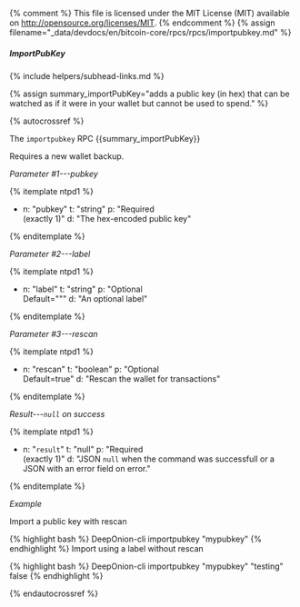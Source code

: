 {% comment %}
This file is licensed under the MIT License (MIT) available on
http://opensource.org/licenses/MIT.
{% endcomment %}
{% assign filename="_data/devdocs/en/bitcoin-core/rpcs/rpcs/importpubkey.md" %}

##### ImportPubKey
{% include helpers/subhead-links.md %}

{% assign summary_importPubKey="adds a public key (in hex) that can be watched as if it were in your wallet but cannot be used to spend." %}

{% autocrossref %}

The `importpubkey` RPC {{summary_importPubKey}}

Requires a new wallet backup.

*Parameter #1---pubkey*

{% itemplate ntpd1 %}
- n: "pubkey"
  t: "string"
  p: "Required<br>(exactly 1)"
  d: "The hex-encoded public key"

{% enditemplate %}

*Parameter #2---label*

{% itemplate ntpd1 %}
- n: "label"
  t: "string"
  p: "Optional<br>Default=\"\""
  d: "An optional label"

{% enditemplate %}

*Parameter #3---rescan*

{% itemplate ntpd1 %}
- n: "rescan"
  t: "boolean"
  p: "Optional<br>Default=true"
  d: "Rescan the wallet for transactions"

{% enditemplate %}

*Result---`null` on success*

{% itemplate ntpd1 %}
- n: "`result`"
  t: "null"
  p: "Required<br>(exactly 1)"
  d: "JSON `null` when the command was successfull or a JSON with an error field on error."

{% enditemplate %}

*Example*

Import a public key with rescan

{% highlight bash %}
DeepOnion-cli importpubkey "mypubkey"
{% endhighlight %}
Import using a label without rescan

{% highlight bash %}
DeepOnion-cli importpubkey "mypubkey" "testing" false
{% endhighlight %}

{% endautocrossref %}
